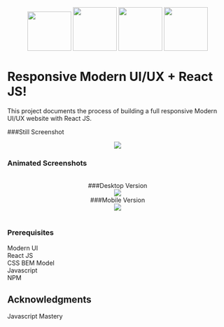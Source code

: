 <div align="center">
<img src="https://external-content.duckduckgo.com/iu/?u=https%3A%2F%2Fupload.wikimedia.org%2Fwikipedia%2Fcommons%2Fthumb%2Fa%2Fa7%2FReact-icon.svg%2F1200px-React-icon.svg.png&f=1&nofb=1" height="90" width="100">
<img src="https://upload.wikimedia.org/wikipedia/commons/thumb/d/d5/CSS3_logo_and_wordmark.svg/1200px-CSS3_logo_and_wordmark.svg.png" height="100" width="100">
<img src="https://upload.wikimedia.org/wikipedia/commons/thumb/6/61/HTML5_logo_and_wordmark.svg/512px-HTML5_logo_and_wordmark.svg.png?20170517184425" height="100" width="100">
<img src="https://upload.wikimedia.org/wikipedia/commons/thumb/6/6a/JavaScript-logo.png/600px-JavaScript-logo.png?20120221235433" height="100" width="100">
</div>

# Responsive Modern UI/UX + React JS!

This project documents the process of building a full responsive Modern UI/UX website with React JS.

###Still Screenshot
</br>
<div align="center">
<img src="https://github.com/gdavisiv/InterWeb_jsm/blob/main/Desktop-FullView.png">
</div>

### Animated Screenshots
</br>
<div align="center">
###Desktop Version
</br>
<img src="https://github.com/gdavisiv/InterWeb_jsm/blob/main/GPT3-FullScreen.gif">
</br>
###Mobile Version
</br>
<img src="https://github.com/gdavisiv/InterWeb_jsm/blob/main/GPT3-MobileView.gif">
</div>
</br>


### Prerequisites

Modern UI</br>
React JS</br>
CSS BEM Model</br>
Javascript</br>
NPM</br>



## Acknowledgments

Javascript Mastery
